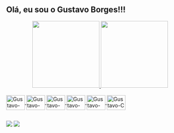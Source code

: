 ## Olá, eu sou o Gustavo Borges!!!

<div align="center">
  <a href="https://github.com/gustavoborgesg">
  <img height="180em" src="https://github-readme-stats.vercel.app/api?username=gustavoborgesg&show_icons=true&theme=nightowl&include_all_commits=true&count_private=true"/>
  <img height="180em" src="https://github-readme-stats.vercel.app/api/top-langs/?username=gustavoborgesg&layout=compact&langs_count=7&theme=nightowl"/>
</div>

<div style="display: inline_block"><br>
  <img align="center" alt="Gustavo-Java" height="40" width="50" src="https://cdn.jsdelivr.net/gh/devicons/devicon/icons/java/java-plain.svg">
  <img align="center" alt="Gustavo-Spring" height="40" width="50" src="https://cdn.jsdelivr.net/gh/devicons/devicon/icons/spring/spring-original.svg">
  <img align="center" alt="Gustavo-MySQL" height="40" width="50" src="https://cdn.jsdelivr.net/gh/devicons/devicon/icons/mysql/mysql-original.svg">
  <img align="center" alt="Gustavo-Docker" height="40" width="50" src="https://cdn.jsdelivr.net/gh/devicons/devicon/icons/docker/docker-original.svg">
  <img align="center" alt="Gustavo-Git" height="40" width="50" src="https://cdn.jsdelivr.net/gh/devicons/devicon/icons/git/git-original.svg">
  <img align="center" alt="Gustavo-C" height="40" width="50"  src="https://cdn.jsdelivr.net/gh/devicons/devicon/icons/c/c-line.svg" />
</div>

 ##
 
<div>   
<a href="https://www.linkedin.com/in/gustavo-borges-56808324a/" target="_blank"><img src="https://img.shields.io/badge/-LinkedIn-%230077B5?style=for-the-badge&logo=linkedin&logoColor=white" target="_blank"></a> 
  <a href = "mailto:gustavo.borges.guimaraes100@gmail.com"><img src="https://img.shields.io/badge/-Gmail-%23333?style=for-the-badge&logo=gmail&logoColor=white" target="_blank"></a>
 </div>
